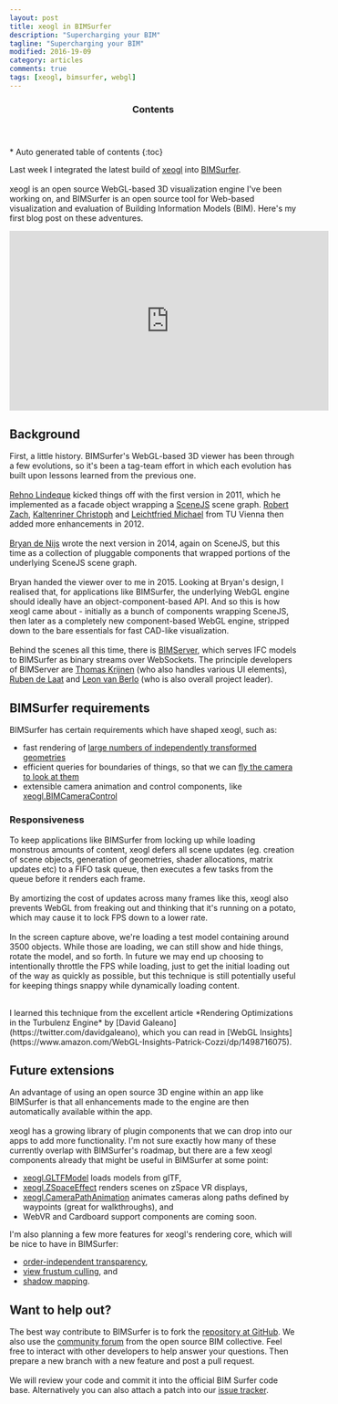 ```yaml
---
layout: post
title: xeogl in BIMSurfer
description: "Supercharging your BIM"
tagline: "Supercharging your BIM"
modified: 2016-19-09
category: articles
comments: true
tags: [xeogl, bimsurfer, webgl]
---
```


<section id="table-of-contents" class="toc">
  <header>
    <h3>Contents</h3>
  </header>
<div id="drawer" markdown="1">
*  Auto generated table of contents
{:toc}
</div>
</section><!-- /#table-of-contents -->

Last week I integrated the latest build of [xeogl](http://xeogl.org) into [BIMSurfer](http://bimsurfer.org).<br><br>xeogl is an 
 open source WebGL-based 3D visualization engine I've been working on, and BIMSurfer is an open source tool 
 for Web-based visualization and evaluation of Building Information Models (BIM). Here's my first blog post on these adventures.
 <br>

<iframe width="560" height="315" src="https://www.youtube.com/embed/tCHwEA2HqU8" frameborder="0" allowfullscreen></iframe>
<br>

## Background

 First, a little history. BIMSurfer's WebGL-based 3D viewer has been through a few evolutions, so it's been a tag-team 
 effort in which each evolution has built upon lessons learned from the previous one. 
 <br><br>
 [Rehno Lindeque](https://twitter.com/RehnoLindeque) kicked things off 
 with the first version in 2011, which he implemented as a facade object wrapping a [SceneJS](http://scenejs.org) scene graph.
  [Robert Zach](robert.zach@tuwien.ac.at), [Kaltenriner Christoph](mailchriska@gmail.com) 
 and [Leichtfried Michael](leichtfried.michael@gmail.com) from TU Vienna then added more enhancements in 2012. 
 <br><br>
 [Bryan de Nijs](https://twitter.com/bryandenijs) wrote the next version in 2014, again on SceneJS, but this time as a 
 collection of pluggable components that wrapped portions of the underlying SceneJS scene graph.
 <br><br>
 Bryan handed the viewer over to me in 2015. Looking at Bryan's design, I realised that, for applications like BIMSurfer, 
  the underlying WebGL engine should ideally have an object-component-based API. And so this is how xeogl came about - initially 
  as a bunch of components wrapping SceneJS, then later as a completely new component-based WebGL engine, stripped down 
  to the bare essentials for fast CAD-like visualization.   
 <br>
 Behind the scenes all this time, there is [BIMServer](http://bimserver.org/), which serves IFC models to BIMSurfer as 
 binary streams over WebSockets. The principle developers of BIMServer are [Thomas Krijnen](https://github.com/aothms) (who also handles various UI elements), [Ruben de Laat](https://github.com/rubendel) and [Leon van Berlo](https://github.com/berlotti) (who is also overall project leader).

## BIMSurfer requirements

BIMSurfer has certain requirements which have shaped xeogl, such as: 
     
 * fast rendering of [large numbers of independently transformed geometries](http://xeogl.org/examples/#profiling_statistics) 
 * efficient queries for boundaries of things, so that we can [fly the camera to look at them](http://xeogl.org/examples/#animation_CameraFlightAnimation_AABB)
 * extensible camera animation and control components, like [xeogl.BIMCameraControl](http://xeogl.org/examples/#interaction_BIMCameraControl)

### Responsiveness

To keep applications like BIMSurfer from locking up while loading monstrous amounts of content, xeogl defers all scene updates (eg. creation of 
scene objects, generation of geometries, shader allocations, matrix updates etc) to a FIFO task queue, then executes 
a few tasks from the queue before it renders each frame. 
<br><br>
By amortizing the cost of updates across many frames like this, xeogl also prevents WebGL from freaking out and thinking 
that it's running on a potato, which may cause it to lock FPS down to a lower rate.
<br><br>In the screen capture above, we're loading a test model containing around 3500 objects. While those are loading, 
we can still show and hide things, rotate the model, and so forth. In future we may end up choosing to intentionally 
throttle the FPS while loading, just to get the initial loading out of the way as quickly as possible, but this technique 
is still potentially useful for keeping things snappy while dynamically loading content.   
                             
<br>
I learned this technique from the excellent article *Rendering Optimizations in 
the Turbulenz Engine* by [David Galeano](https://twitter.com/davidgaleano), which you can read 
in [WebGL Insights](https://www.amazon.com/WebGL-Insights-Patrick-Cozzi/dp/1498716075). 
  
## Future extensions

An advantage of using an open source 3D engine within an app like BIMSurfer is that all enhancements made to the engine 
 are then automatically available within the app. 
<br><br>
xeogl has a growing library of plugin components that we can drop into our apps 
 to add more functionality. I'm not sure exactly how many of these currently overlap with BIMSurfer's roadmap, but 
 there are a few xeogl components already that might be useful in BIMSurfer at some point:  

 * [xeogl.GLTFModel](http://xeogl.org/docs/classes/GLTFModel.html) loads models from glTF, 
 * [xeogl.ZSpaceEffect](http://xeogl.org/docs/classes/ZSpaceEffect.html) renders scenes on zSpace VR displays, 
 * [xeogl.CameraPathAnimation](http://xeogl.org/docs/classes/CameraPathAnimation.html) animates cameras along paths defined by waypoints (great for walkthroughs), and
 * WebVR and Cardboard support components are coming soon.
 
I'm also planning a few more features for xeogl's rendering core, which will be nice to have in BIMSurfer:

 * [order-independent transparency](https://en.wikipedia.org/wiki/Order-independent_transparency), 
 * [view frustum culling](http://www.lighthouse3d.com/tutorials/view-frustum-culling/), and
 * [shadow mapping](https://en.wikipedia.org/wiki/Shadow_mapping). 

## Want to help out?

The best way contribute to BIMSurfer is to fork the [repository at GitHub](https://github.com/opensourcebim/BIMsurfer).
We also use the [community forum](support.opensourcebim.org) from the open source BIM collective. Feel free to interact 
with other developers to help answer your questions. Then prepare a new branch with a new feature and post a pull request. 
<br><br>
We will review your code and commit it into the official BIM Surfer code base. Alternatively you can also attach a patch 
into our [issue tracker](https://github.com/opensourcebim/BIMsurfer/issues). 


 

 



 
 
 
 
     
 





